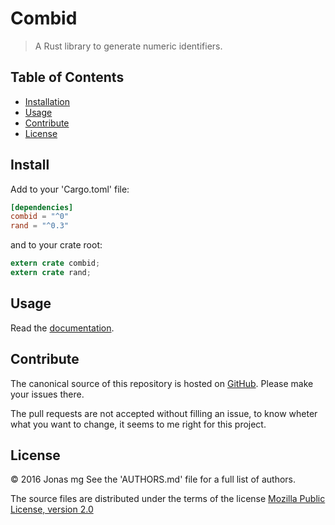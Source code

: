 # Combid

> A Rust library to generate numeric identifiers.

## Table of Contents

- [Installation](#install)
- [Usage](#usage)
- [Contribute](#contribute)
- [License](#license)

## Install

Add to your 'Cargo.toml' file:

```toml
[dependencies]
combid = "^0"
rand = "^0.3"
```

and to your crate root:

```rust
extern crate combid;
extern crate rand;
```

## Usage

Read the [documentation](https://docs.rs/combid).

## Contribute

The canonical source of this repository is hosted on
[GitHub](https://github.com/tredoe/combid).
Please make your issues there.

The pull requests are not accepted without filling an issue, to know wheter
what you want to change, it seems to me right for this project.

## License

© 2016  Jonas mg
See the 'AUTHORS.md' file for a full list of authors.

The source files are distributed under the terms of the license
[Mozilla Public License, version 2.0](https://www.mozilla.org/en-US/MPL/2.0/)
